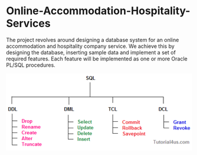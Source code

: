# Online-Accommodation-Hospitality-Services


The project revolves around designing a database system for an online accommodation and hospitality company service.  We achieve this by designing the database, inserting sample data and implement a set of required features. Each feature will be implemented as one or more Oracle PL/SQL procedures.


<p align="center">
  <img src="https://github.com/saviokay/Online-Accommodation-Hospitality-Services/raw/master/sql-command.png">
</p>

  
